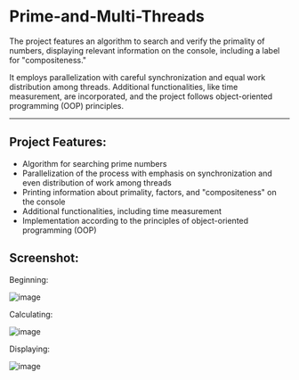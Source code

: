 # Prime-and-Multi-Threads

The project features an algorithm to search and verify the primality of numbers, displaying relevant information on the console, including a label for "compositeness." 

It employs parallelization with careful synchronization and equal work distribution among threads. Additional functionalities, like time measurement, are incorporated, and the project follows object-oriented programming (OOP) principles.

---

## Project Features:

- Algorithm for searching prime numbers
- Parallelization of the process with emphasis on synchronization and even distribution of work among threads
- Printing information about primality, factors, and "compositeness" on the console
- Additional functionalities, including time measurement
- Implementation according to the principles of object-oriented programming (OOP)

## Screenshot:

Beginning:

![image](https://github.com/AnteDev00/Multi-Thread-Prime-Search/assets/151842550/9cc22220-ad95-411f-a6ab-ec785b5ac58e)

Calculating:

![image](https://github.com/AnteDev00/Multi-Thread-Prime-Search/assets/151842550/13244db9-7ccb-4390-83d4-784a56df5734)

Displaying:

![image](https://github.com/AnteDev00/Multi-Thread-Prime-Search/assets/151842550/bc12edd1-4850-4e4b-9913-a905e6ac2202)

